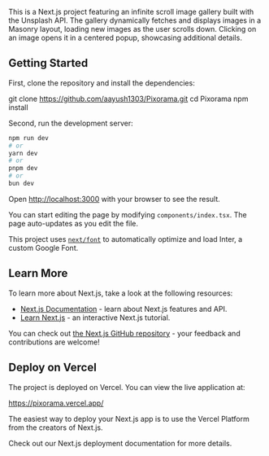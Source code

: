 This is a Next.js project featuring an infinite scroll image gallery built with the Unsplash API. The gallery dynamically fetches and displays images in a Masonry layout, loading new images as the user scrolls down. Clicking on an image opens it in a centered popup, showcasing additional details.

## Getting Started

First, clone the repository and install the dependencies:

git clone https://github.com/aayush1303/Pixorama.git
cd Pixorama
npm install

Second, run the development server:

```bash
npm run dev
# or
yarn dev
# or
pnpm dev
# or
bun dev
```

Open [http://localhost:3000](http://localhost:3000) with your browser to see the result.

You can start editing the page by modifying `components/index.tsx`. The page auto-updates as you edit the file.

This project uses [`next/font`](https://nextjs.org/docs/basic-features/font-optimization) to automatically optimize and load Inter, a custom Google Font.

## Learn More

To learn more about Next.js, take a look at the following resources:

- [Next.js Documentation](https://nextjs.org/docs) - learn about Next.js features and API.
- [Learn Next.js](https://nextjs.org/learn) - an interactive Next.js tutorial.

You can check out [the Next.js GitHub repository](https://github.com/vercel/next.js/) - your feedback and contributions are welcome!

## Deploy on Vercel

The project is deployed on Vercel. You can view the live application at:

https://pixorama.vercel.app/

The easiest way to deploy your Next.js app is to use the Vercel Platform from the creators of Next.js.

Check out our Next.js deployment documentation for more details.
